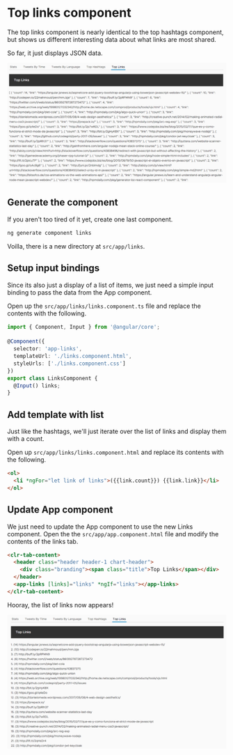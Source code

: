 # Top links component

The top links component is nearly identical to the top hashtags component, but shows us different interesting data about what links are most shared.

So far, it just displays JSON data.

![Top links component start](top-links-start.png)

## Generate the component

If you aren't too tired of it yet, create one last component.

```bash
ng generate component links
```

Voilla, there is a new directory at `src/app/links`.

## Setup input bindings

Since its also just a display of a list of items, we just need a simple input binding to pass the data from the App component.

Open up the `src/app/links/links.component.ts` file and replace the contents with the following.

```typescript
import { Component, Input } from '@angular/core';

@Component({
  selector: 'app-links',
  templateUrl: './links.component.html',
  styleUrls: ['./links.component.css']
})
export class LinksComponent {
  @Input() links;
}
```

## Add template with list

Just like the hashtags, we'll just iterate over the list of links and display them with a count.

Open up `src/app/links/links.component.html` and replace its contents with the following.

```html
<ol>
  <li *ngFor="let link of links">({{link.count}}) {{link.link}}</li>
</ol>
```

## Update App component

We just need to update the App component to use the new Links component. Open the the `src/app/app.component.html` file and modify the contents of the links tab.

```html
<clr-tab-content>
  <header class="header header-1 chart-header">
    <div class="branding"><span class="title">Top Links</span></div>
  </header>
  <app-links [links]="links" *ngIf="links"></app-links>
</clr-tab-content>
```

Hooray, the list of links now appears!

![Top links component finsh](top-links-finish.png)